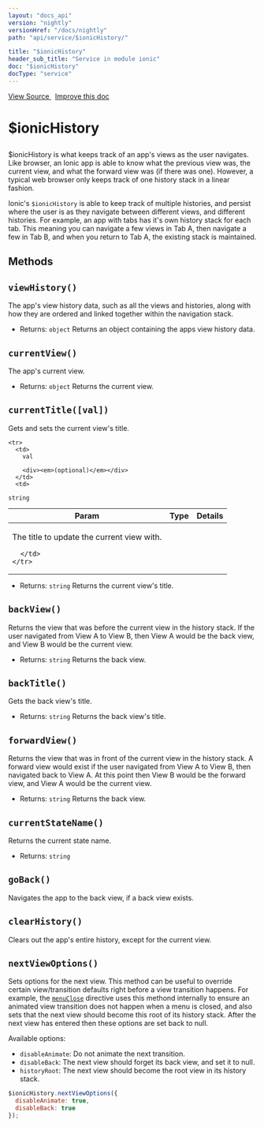 ```yaml
---
layout: "docs_api"
version: "nightly"
versionHref: "/docs/nightly"
path: "api/service/$ionicHistory/"

title: "$ionicHistory"
header_sub_title: "Service in module ionic"
doc: "$ionicHistory"
docType: "service"
---
```


<div class="improve-docs">
  <a href='http://github.com/driftyco/ionic/tree/master/js/angular/service/history.js#L1'>
    View Source
  </a>
  &nbsp;
  <a href='http://github.com/driftyco/ionic/edit/master/js/angular/service/history.js#L1'>
    Improve this doc
  </a>
</div>




<h1 class="api-title">

  $ionicHistory



</h1>





$ionicHistory is what keeps track of an app's views as the user navigates. Like browser,
an Ionic app is able to know what the previous view was, the current view, and what the
forward view was (if there was one). However, a typical web browser only keeps track of one
history stack in a linear fashion.

Ionic's `$ionicHistory` is able to keep track of multiple histories, and persist where the
user is as they navigate between different views, and different histories. For example, an
app with tabs has it's own history stack for each tab. This meaning you can navigate a few
views in Tab A, then navigate a few in Tab B, and when you return to Tab A, the existing
stack is maintained.










  

  
## Methods

<div id="viewHistory"></div>
<h2>
  <code>viewHistory()</code>

</h2>

The app's view history data, such as all the views and histories, along
with how they are ordered and linked together within the navigation stack.






* Returns: 
  <code>object</code> Returns an object containing the apps view history data.




<div id="currentView"></div>
<h2>
  <code>currentView()</code>

</h2>

The app's current view.






* Returns: 
  <code>object</code> Returns the current view.




<div id="currentTitle"></div>
<h2>
  <code>currentTitle([val])</code>

</h2>

Gets and sets the current view's title.



<table class="table" style="margin:0;">
  <thead>
    <tr>
      <th>Param</th>
      <th>Type</th>
      <th>Details</th>
    </tr>
  </thead>
  <tbody>
    
    <tr>
      <td>
        val
        
        <div><em>(optional)</em></div>
      </td>
      <td>
        
  <code>string</code>
      </td>
      <td>
        <p>The title to update the current view with.</p>

        
      </td>
    </tr>
    
  </tbody>
</table>






* Returns: 
  <code>string</code> Returns the current view's title.




<div id="backView"></div>
<h2>
  <code>backView()</code>

</h2>

Returns the view that was before the current view in the history stack.
If the user navigated from View A to View B, then View A would be the back view, and
View B would be the current view.






* Returns: 
  <code>string</code> Returns the back view.




<div id="backTitle"></div>
<h2>
  <code>backTitle()</code>

</h2>

Gets the back view's title.






* Returns: 
  <code>string</code> Returns the back view's title.




<div id="forwardView"></div>
<h2>
  <code>forwardView()</code>

</h2>

Returns the view that was in front of the current view in the history stack.
A forward view would exist if the user navigated from View A to View B, then
navigated back to View A. At this point then View B would be the forward view, and View
A would be the current view.






* Returns: 
  <code>string</code> Returns the back view.




<div id="currentStateName"></div>
<h2>
  <code>currentStateName()</code>

</h2>

Returns the current state name.






* Returns: 
  <code>string</code> 




<div id="goBack"></div>
<h2>
  <code>goBack()</code>

</h2>

Navigates the app to the back view, if a back view exists.









<div id="clearHistory"></div>
<h2>
  <code>clearHistory()</code>

</h2>

Clears out the app's entire history, except for the current view.









<div id="nextViewOptions"></div>
<h2>
  <code>nextViewOptions()</code>

</h2>

Sets options for the next view. This method can be useful to override
certain view/transition defaults right before a view transition happens. For example,
the <a href="/docs/nightly/api/directive/menuClose/"><code>menuClose</code></a> directive uses this methond internally to ensure
an animated view transition does not happen when a menu is closed, and also sets that
the next view should become this root of its history stack. After the next view has
entered then these options are set back to null.

Available options:

* `disableAnimate`: Do not animate the next transition.
* `disableBack`: The next view should forget its back view, and set it to null.
* `historyRoot`: The next view should become the root view in its history stack.

```js
$ionicHistory.nextViewOptions({
  disableAnimate: true,
  disableBack: true
});
```








  
  






